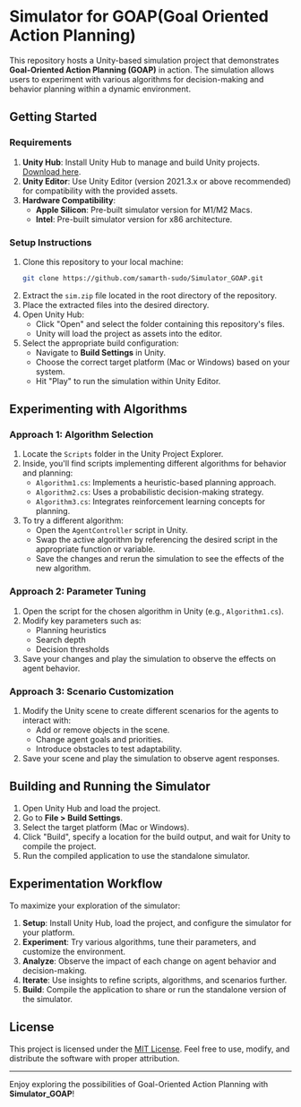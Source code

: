 # Simulator for GOAP(Goal Oriented Action Planning)

This repository hosts a Unity-based simulation project that demonstrates **Goal-Oriented Action Planning (GOAP)** in action. The simulation allows users to experiment with various algorithms for decision-making and behavior planning within a dynamic environment.

## Getting Started

### Requirements

1. **Unity Hub**: Install Unity Hub to manage and build Unity projects. [Download here](https://unity.com/download).
2. **Unity Editor**: Use Unity Editor (version 2021.3.x or above recommended) for compatibility with the provided assets.
3. **Hardware Compatibility**:
   - **Apple Silicon**: Pre-built simulator version for M1/M2 Macs.
   - **Intel**: Pre-built simulator version for x86 architecture.

### Setup Instructions

1. Clone this repository to your local machine:
   ```bash
   git clone https://github.com/samarth-sudo/Simulator_GOAP.git
   ```
2. Extract the `sim.zip` file located in the root directory of the repository.
3. Place the extracted files into the desired directory.
4. Open Unity Hub:
   - Click "Open" and select the folder containing this repository's files.
   - Unity will load the project as assets into the editor.
5. Select the appropriate build configuration:
   - Navigate to **Build Settings** in Unity.
   - Choose the correct target platform (Mac or Windows) based on your system.
   - Hit "Play" to run the simulation within Unity Editor.

## Experimenting with Algorithms

### Approach 1: Algorithm Selection

1. Locate the `Scripts` folder in the Unity Project Explorer.
2. Inside, you'll find scripts implementing different algorithms for behavior and planning:
   - `Algorithm1.cs`: Implements a heuristic-based planning approach.
   - `Algorithm2.cs`: Uses a probabilistic decision-making strategy.
   - `Algorithm3.cs`: Integrates reinforcement learning concepts for planning.
3. To try a different algorithm:
   - Open the `AgentController` script in Unity.
   - Swap the active algorithm by referencing the desired script in the appropriate function or variable.
   - Save the changes and rerun the simulation to see the effects of the new algorithm.

### Approach 2: Parameter Tuning

1. Open the script for the chosen algorithm in Unity (e.g., `Algorithm1.cs`).
2. Modify key parameters such as:
   - Planning heuristics
   - Search depth
   - Decision thresholds
3. Save your changes and play the simulation to observe the effects on agent behavior.

### Approach 3: Scenario Customization

1. Modify the Unity scene to create different scenarios for the agents to interact with:
   - Add or remove objects in the scene.
   - Change agent goals and priorities.
   - Introduce obstacles to test adaptability.
2. Save your scene and play the simulation to observe agent responses.

## Building and Running the Simulator

1. Open Unity Hub and load the project.
2. Go to **File > Build Settings**.
3. Select the target platform (Mac or Windows).
4. Click "Build", specify a location for the build output, and wait for Unity to compile the project.
5. Run the compiled application to use the standalone simulator.

## Experimentation Workflow

To maximize your exploration of the simulator:

1. **Setup**: Install Unity Hub, load the project, and configure the simulator for your platform.
2. **Experiment**: Try various algorithms, tune their parameters, and customize the environment.
3. **Analyze**: Observe the impact of each change on agent behavior and decision-making.
4. **Iterate**: Use insights to refine scripts, algorithms, and scenarios further.
5. **Build**: Compile the application to share or run the standalone version of the simulator.

## License

This project is licensed under the [MIT License](LICENSE). Feel free to use, modify, and distribute the software with proper attribution.

---

Enjoy exploring the possibilities of Goal-Oriented Action Planning with **Simulator_GOAP**!

